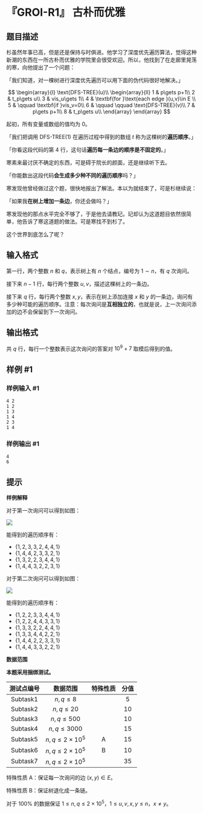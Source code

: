 # 『GROI-R1』 古朴而优雅

## 题目描述

杉虽然年事已高，但是还是保持与时俱进。他学习了深度优先遍历算法，觉得这种新潮的东西在一所古朴而优雅的学院里会很受欢迎。所以，他找到了在走廊里晃荡的寒，向他提出了一个问题：

「我们知道，对一棵树进行深度优先遍历可以用下面的伪代码很好地解决。」

$$
\begin{array}{l}
\text{DFS-TREE}(u)\\
\begin{array}{ll}
1 & p\gets p+1\\
2 & t_p\gets u\\
3 & vis_u\gets 1\\
4 & \textbf{for }\text{each edge }(u,v)\in E \\
5 & \qquad \textbf{if }vis_v=0\\
6 & \qquad \qquad \text{DFS-TREE}(v)\\
7 & p\gets p+1\\
8 & t_p\gets u\\
\end{array}
\end{array}
$$

起初，所有变量或数组的值均为 $0$。

「我们把调用 $\text{DFS-TREE}(1)$ 在遍历过程中得到的数组 $t$ 称为这棵树的**遍历顺序**。」

「你看这段代码的第 $4$ 行，这句话**遍历每一条边的顺序是不固定的**。」

寒素来最讨厌不确定的东西，可是碍于院长的颜面，还是继续听下去。

「你能数出这段代码**会生成多少种不同的遍历顺序**吗？」

寒发现他曾经做过这个题，很快地报出了解法。本以为就结束了，可是杉继续说：

「如果我**在树上增加一条边**，你还会做吗？」

寒发现他的那点水平完全不够了，于是他去请教玘。玘却认为这道题目依然很简单，他告诉了寒这道题的做法。可是寒找不到杉了。

这个世界到底怎么了呢？

## 输入格式

第一行，两个整数 $n$ 和 $q$，表示树上有 $n$ 个结点，编号为 $1\sim n$，有 $q$ 次询问。

接下来 $n-1$ 行，每行两个整数 $u,v$，描述这棵树上的一条边。

接下来 $q$ 行，每行两个整数 $x,y$，表示在树上添加连接 $x$ 和 $y$ 的一条边，询问有多少种可能的遍历顺序。注意：每次询问是**互相独立的**，也就是说，上一次询问添加的边不会保留到下一次询问。

## 输出格式

共 $q$ 行，每行一个整数表示这次询问的答案对 $10^9+7$ 取模后得到的值。

## 样例 #1

### 样例输入 #1
```
4 2
1 2
1 3
1 4
2 3
1 4
```

### 样例输出 #1

```
4
6
```

## 提示

**样例解释**

对于第一次询问可以得到如图：

![](https://cdn.luogu.com.cn/upload/image_hosting/ojeiswc8.png)

能得到的遍历顺序有：

- $\{1,2,3,3,2,4,4,1\}$
- $\{1,4,4,2,3,3,2,1\}$
- $\{1,3,2,2,3,4,4,1\}$
- $\{1,4,4,3,2,2,3,1\}$

对于第二次询问可以得到如图：

![](https://cdn.luogu.com.cn/upload/image_hosting/6dut5s4r.png)

能得到的遍历顺序有：

- $\{1,2,2,3,3,4,4,1\}$
- $\{1,2,2,4,4,3,3,1\}$
- $\{1,3,3,2,2,4,4,1\}$
- $\{1,3,3,4,4,2,2,1\}$
- $\{1,4,4,2,2,3,3,1\}$
- $\{1,4,4,3,3,2,2,1\}$

**数据范围**

**本题采用捆绑测试。**

| 测试点编号 | 数据范围 | 特殊性质 | 分值 |
| :-----------: | :-----------: | :-----------: | :-----------: |
| $\text{Subtask1}$ | $n,q\le8$ |  | $5$ |
| $\text{Subtask2}$ | $n,q\le20$ |  | $10$ |
| $\text{Subtask3}$ | $n,q\le500$ |  | $10$ |
| $\text{Subtask4}$ | $n,q\le3000$ |  | $15$ |
| $\text{Subtask5}$ | $n,q\le2\times10^5$ | $\text{A}$ | $15$ |
| $\text{Subtask6}$ | $n,q\le2\times10^5$ | $\text{B}$ | $10$ |
| $\text{Subtask7}$ | $n,q\le2\times10^5$ |  | $35$ |

特殊性质 $\text{A}$：保证每一次询问的边 $(x,y)\in E$。

特殊性质 $\text{B}$：保证树退化成一条链。

对于 $100\%$ 的数据保证 $1\le n,q\le2\times10^5$，$1\le u,v,x,y\le n$，$x\ne y$。
